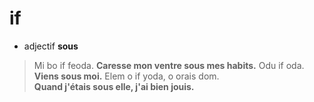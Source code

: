 # if
- adjectif **sous**

> Mi bo if feoda.  **Caresse mon ventre sous mes habits.**
> Odu if oda.      **Viens sous moi.**
> Elem o if yoda, o orais dom.  
>                  **Quand j'étais sous elle, j'ai bien jouis.**